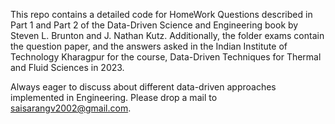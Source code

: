 This repo contains a detailed code for HomeWork Questions described in Part 1 and Part 2 of the Data-Driven Science and Engineering book by Steven L. Brunton and J. Nathan Kutz. 
Additionally, the folder exams contain the question paper, and the answers asked in the Indian Institute of Technology Kharagpur for the course, Data-Driven Techniques for Thermal and Fluid Sciences in 2023.

Always eager to discuss about different data-driven approaches implemented in Engineering. Please drop a mail to saisarangv2002@gmail.com. 

